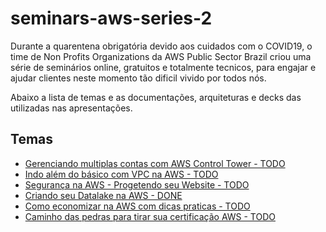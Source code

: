 # seminars-aws-series-2
Durante a quarentena obrigatória devido aos cuidados com o COVID19, o time de Non Profits Organizations da AWS Public Sector Brazil criou uma série de seminários online, gratuitos e totalmente tecnicos, para engajar e ajudar clientes neste momento tão dificil vivido por todos nós.

Abaixo a lista de temas e as documentações, arquiteturas e decks das utilizadas nas apresentações.


## Temas

- [Gerenciando multiplas contas com AWS Control Tower - TODO]()
- [Indo além do básico com VPC na AWS - TODO]()
- [Segurança na AWS - Progetendo seu Website - TODO]()
- [Criando seu Datalake na AWS - DONE](https://github.com/BRPSNPO/workshops/blob/master/analytics/readme.MD)
- [Como economizar na AWS com dicas praticas - TODO](economizar.MD)
- [Caminho das pedras para tirar sua certificação AWS - TODO]()
